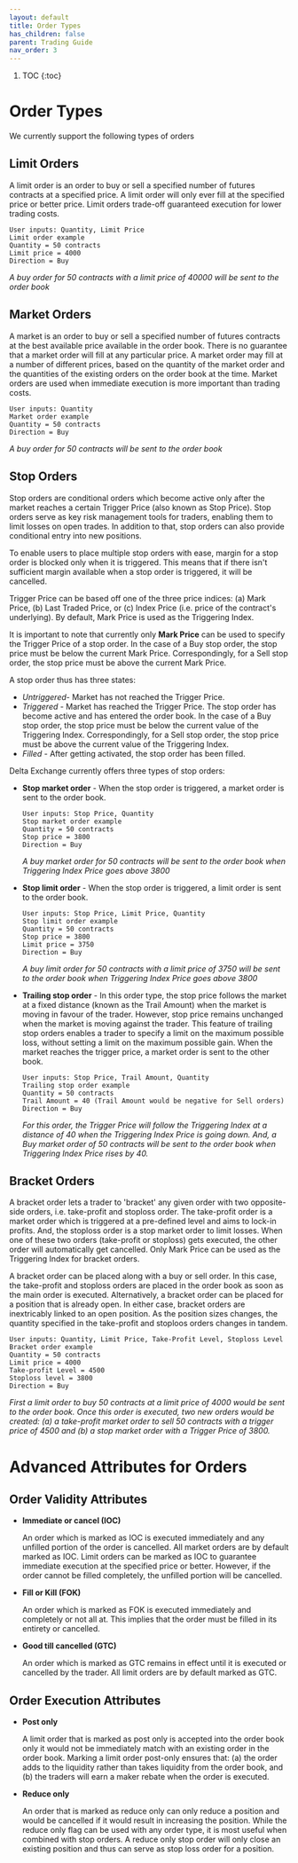 ```yaml
---
layout: default
title: Order Types
has_children: false
parent: Trading Guide
nav_order: 3
---
```


1. TOC
{:toc}

# Order Types
We currently support the following types of orders

## Limit Orders
A limit order is an order to buy or sell a specified number of futures contracts at a specified price. A limit order will only ever fill at the specified price or better price. Limit orders trade-off guaranteed execution for lower trading costs. 

```
User inputs: Quantity, Limit Price
Limit order example
Quantity = 50 contracts
Limit price = 4000
Direction = Buy
 ```
 _A buy order for 50 contracts with a limit price of 40000 will be sent to the order book_

## Market Orders
A market is an order to buy or sell a specified number of futures contracts at the best available price available in the order book. There is no guarantee that a market order will fill at any particular price. A market order may fill at a number of different prices, based on the quantity of the market order and the quantities of the existing orders on the order book at the time. Market orders are used when immediate execution is more important than trading costs. 

```
User inputs: Quantity
Market order example
Quantity = 50 contracts
Direction = Buy
```
 _A buy order for 50 contracts will be sent to the order book_

## Stop Orders

Stop orders are conditional orders which become active only after the market reaches a certain Trigger Price (also known as Stop Price). Stop orders serve as key risk management tools for traders, enabling them to limit losses on open trades. In addition to that, stop orders can also provide conditional entry into new positions. 

To enable users to place multiple stop orders with ease, margin for a stop order is blocked only when it is triggered. This means that if there isn't sufficient margin available when a stop order is triggered, it will be cancelled.  

Trigger Price can be based off one of the three price indices: (a) Mark Price, (b) Last Traded Price, or (c) Index Price (i.e. price of the contract's underlying). By default, Mark Price is used as the Triggering Index. 

It is important to note that currently only **Mark Price** can be used to specify the Trigger Price of a stop order. In the case of a Buy stop order, the stop price must be below the current Mark Price. Correspondingly, for a Sell stop order, the stop price must be above the current Mark Price.

A stop order thus has three states:
- _Untriggered_- Market has not reached the Trigger Price. 
- _Triggered_ - Market has reached the Trigger Price. The stop order has become active and has entered the order book. In the case of a Buy stop order, the stop price must be below the current value of the Triggering Index. Correspondingly, for a Sell stop order, the stop price must be above the current value of the Triggering Index.
- _Filled_ - After getting activated, the stop order has been filled.

Delta Exchange currently offers three types of stop orders:

- **Stop market order** - When the stop order is triggered, a market order is sent to the order book.

	```
	User inputs: Stop Price, Quantity
	Stop market order example
	Quantity = 50 contracts
	Stop price = 3800
	Direction = Buy
	```
	_A buy market order for 50 contracts will be sent to the order book when Triggering Index Price goes above 3800_
- **Stop limit order** - When the stop order is triggered, a limit order is sent to the order book. 

	```
	User inputs: Stop Price, Limit Price, Quantity
	Stop limit order example
	Quantity = 50 contracts
	Stop price = 3800
	Limit price = 3750
	Direction = Buy
	```
	_A buy limit order for 50 contracts with a limit price of 3750 will be sent to the order book when Triggering Index Price goes above 3800_

- **Trailing stop order** - In this order type, the stop price follows the market at a fixed distance (known as the Trail Amount) when the market is moving in favour of the trader. However, stop price remains unchanged when the market is moving against the trader. This feature of trailing stop orders enables a trader to specify a limit on the maximum possible loss, without setting a limit on the maximum possible gain. When the market reaches the trigger price, a market order is sent to the other book.

	```
	User inputs: Stop Price, Trail Amount, Quantity
	Trailing stop order example
	Quantity = 50 contracts
	Trail Amount = 40 (Trail Amount would be negative for Sell orders)
	Direction = Buy
	```
	_For this order, the Trigger Price will follow the Triggering Index at a distance of 40 when the Triggering Index Price is going down. And, a Buy market order of 50 contracts will be sent to the order book when Triggering Index Price rises by 40._

## Bracket Orders

A bracket order lets a trader to 'bracket' any given order with two opposite-side orders, i.e. take-profit and stoploss order. The take-profit order is a market order which is triggered at a pre-defined level and aims to lock-in profits. And, the stoploss order is a stop market order to limit losses. When one of these two orders (take-profit or stoploss) gets executed, the other order will automatically get cancelled. Only Mark Price can be used as the Triggering Index for bracket orders.

A bracket order can be placed along with a buy or sell order. In this case, the take-profit and stoploss orders are placed in the order book as soon as the main order is executed. Alternatively, a bracket order can be placed for a position that is already open. In either case, bracket orders are inextricably linked to an open position. As the position sizes changes, the quantity specified in the take-profit and stoploos orders changes in tandem. 

```
User inputs: Quantity, Limit Price, Take-Profit Level, Stoploss Level
Bracket order example
Quantity = 50 contracts
Limit price = 4000
Take-profit Level = 4500
Stoploss level = 3800
Direction = Buy
 ```
_First a limit order to buy 50 contracts at a limit price of 4000 would be sent to the order book. Once this order is executed, two new orders would be created: (a) a take-profit market order to sell 50 contracts with a trigger price of 4500 and (b) a stop market order with a Trigger Price of 3800._

# Advanced Attributes for Orders

## Order Validity Attributes

- **Immediate or cancel (IOC)**
	
	An order which is marked as IOC is executed immediately and any unfilled portion of the order is cancelled. All market orders are by default marked as IOC. Limit orders can be marked as IOC to guarantee immediate execution at the specified price or better. However, if the order cannot be filled completely, the unfilled portion will be cancelled. 

- **Fill or Kill (FOK)**
	
	An order which is marked as FOK is executed immediately and completely or not all at. This implies that the order must be filled in its entirety or cancelled. 

- **Good till cancelled (GTC)**
	
	An order which is marked as GTC remains in effect until it is executed or cancelled by the trader. All limit orders are by default marked as GTC.

## Order Execution Attributes

- **Post only**
	
	A limit order that is marked as post only is accepted into the order book only it would not be immediately match with an existing order in the order book. Marking a limit order post-only ensures that: (a) the order adds to the liquidity rather than takes liquidity from the order book, and (b) the traders will earn a maker rebate when the order is executed.  


- **Reduce only**
	
	An order that is marked as reduce only can only reduce a position and would be cancelled if it would result in increasing the position. While the reduce only flag can be used with any order type, it is most useful when combined with stop orders. A reduce only stop order will only close an existing position and thus can serve as stop loss order for a position.



